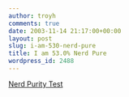 ```yaml
---
author: troyh
comments: true
date: 2003-11-14 21:17:00+00:00
layout: post
slug: i-am-530-nerd-pure
title: I am 53.0% Nerd Pure
wordpress_id: 2488
---
```


[Nerd Purity Test](http://www.armory.com/tests/nerd.html)
